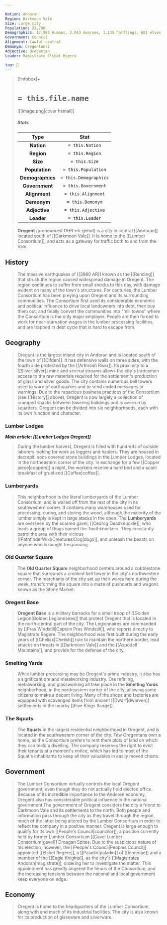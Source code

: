 ```yaml
---

Nation: Andoran
Region: Darkmoon Vale
Size: Large city
Population: 22,700
Demographics: 17,993 Humans, 2,043 dwarves, 1,135 halflings, 681 elves, 400 half-elves, 254 gnomes, 200 half-orcs, 54 other
Government: Council
Alignment: Lawful neutral
Demonym: Oregentans1
Adjective: Oregentan
Leader: Magistrate Elsbet Regere

tag: 🌃
---
```


> [!infobox]+
> #  `= this.file.name`
> ![[image.png|cover hsmall]]
> ##### Stats
> Type | Stat |
> :---:|:---:|
> **Nation** | `= this.Nation` |
> **Region** | `= this.Region` |
> **Size** | `= this.Size` |
> **Population** | `= this.Population` |
> **Demographics** | `= this.Demographics` |
> **Government** | `= this.Government` |
> **Alignment** | `= this.Alignment` |
> **Demonym** | `= this.Demonym` |
> **Adjective** | `= this.Adjective` |
> **Leader** | `= this.Leader` |



> **Oregent** (pronounced OHR-eh-gehnt) is a city in central [[Andoran]] located south of [[Darkmoon Vale]]. It is home to the [[Lumber Consortium]], and acts as a gateway for traffic both to and from the Vale.



## History

> The massive earthquakes of [[3980 AR]] known as the [[Rending]] that struck the region caused widespread damage in Oregent. The region continues to suffer from small shocks to this day, with damage evident on many of the town's structures.
> For centuries, the Lumber Consortium has been preying upon Oregent and its surrounding communities. The Consortium first used its considerable economic and political influence to drive local landowners into debt, then buy them out, and finally convert the communities into "mill towns" where the Consortium is the only major employer. People are then forced to work for near-starvation wages in the lumber processing facilities, and are trapped in debt cycle that is hard to escape from.


## Geography

> Oregent is the largest inland city in Andoran and is located south of the town of [[Olfden]]. It has defensive walls on three sides, with the fourth side protected by the [[Arthrosh River]]. Its proximity to a [[Silver|silver]] mine and several streams allows the city's tradesmen access to the raw materials required for the settlement's production of glass and silver goods. The city contains numerous bell towers used to warn of earthquakes and to send coded messages or warnings.
> Due to the rapacious business practices of the Consortium (see [[History]] above), Oregent is now largely a collection of cramped shacks between towering buildings and is overrun by squatters.
> Oregent can be divided into six neighborhoods, each with its own function and character.


### Lumber Lodges

***Main article: [[Lumber Lodges Oregent]]***
> During the lumber harvest, Oregent is filled with hundreds of outside laborers looking for work as loggers and haulers. They are housed in decrepit, soot-covered stone buildings in the Lumber Lodges, located in the northeastern corner of the city. In exchange for a few [[Copper piece|coppers]] a night, the workers receive a hard bed and a scant breakfast of gruel and [[Coffee|coffee]].


### Lumberyards

> This neighborhood is the literal lumberyards of the Lumber Consortium, and is walled off from the rest of the city in its southwestern corner. It contains many warehouses used for processing, curing, and storing the wood, although the majority of the lumber simply is kept in large stacks in the open. The **Lumberyards** are overseen by the scarred gavel, [[Cedrog Deadknuckle]], who leads a group of thugs named the Toothknockers. They constantly patrol the area with their vicious [[PathfinderWiki/Creatures/Dog|dogs]], and unleash the beasts on anyone who is caught trespassing.


### Old Quarter Square

> The **Old Quarter Square** neighborhood centers around a cobblestone square that surrounds a crooked bell tower in the city's northwestern corner. The merchants of the city set up their wares here during the week, transforming the square into a maze of pushcarts and wagons known as the Stone Market.


### Oregent Base

> **Oregent Base** is a military barracks for a small troop of [[Golden Legion|Golden Legionnaires]] that protect Oregent that is located in the north-central part of the city. The Legionnaires are commanded by [[Pras Windstill|Captain Pras Windstill]], who reports directly to Magistrate Regere. The neighborhood was first built during the early years of [[Cheliax|Chelish]] rule to maintain the northern border, lead attacks on threats in [[Darkmoon Vale]] and the [[Aspodell Mountains]], and provide for the defense of the city.


### Smelting Yards

> While lumber processing may be Oregent's prime industry, it also has a significant ore and metalworking industry. Ore refining, metalworking, and glassworking all take place in the **Smelting Yards** neighborhood, in the northeastern corner of the city, allowing some citizens to make a decent living. Many of the shops and factories are equipped with scavenged items from ancient [[Dwarf|dwarven]] settlements in the nearby [[Five Kings Range]].


### The Squats

> The **Squats** in the largest residential neighborhood in Oregent, and is located in the southwestern corner of the city. Few Oregentans own a home, as the Consortium prefers to rent them plots of land on which they can build a dwelling. The company reserves the right to evict their tenants at a moment's notice, which has led to most of the Squat's inhabitants to keep all their valuables in easily moved chests.


## Government

> The Lumber Consortium virtually controls the local Oregent government, even though they do not actually hold elected office. Because of its incredible importance to the Andoren economy, Oregent also has considerable political influence in the national government.The government of Oregent considers the city a friend to Darkmoon Vale and its settlements to the north. Both people and information pass through the city as they travel through the region, much of the latter being altered by the Lumber Consortium in order to reflect the company in a positive manner.
> Oregent is large enough to qualify for its own [[People's Council|councilor]], a position currently held by former Lumber Consortium [[Gavel Lumber Consortium|gavel]] Droagan Spites. Due to the suspicious nature of his election, however, the [[People's Council|Peoples Council]] appointed [[Elsbet Regere]], a [[Paladin|paladin]] of [[Iomedae]] and a member of the [[Eagle Knights]], as the city's [[Magistrates Andoran|magistrate]], ordering her to investigate the matter. This appointment has greatly angered the heads of the Consortium, and the increasing tensions between the national and local government keep everyone on edge.


## Economy

> Oregent is home to the headquarters of the Lumber Consortium, along with and much of its industrial facilities. The city is also known for its production of glassware and silverware.








